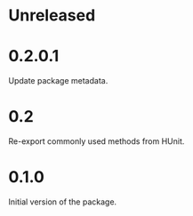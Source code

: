 Unreleased
==========


0.2.0.1
==========

Update package metadata.

0.2
==========

Re-export commonly used methods from HUnit.

0.1.0
==========

Initial version of the package.
